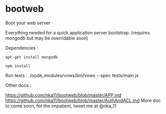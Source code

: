 bootweb
=======

Boot your web server

Everything needed for a quick application server bootstrap.
(requires mongodb but may be overridable soon)

Dependencies :

    apt-get install mongodb
    
    npm install

Run tests :
    ./node_modules/vows/bin/vows --spec tests/main.js
    
Other docs :

https://github.com/nka11/bootweb/blob/master/APP.md
https://github.com/nka11/bootweb/blob/master/AuthAndACL.md
More doc to come soon, for the impatient, tweet me at @nka_11